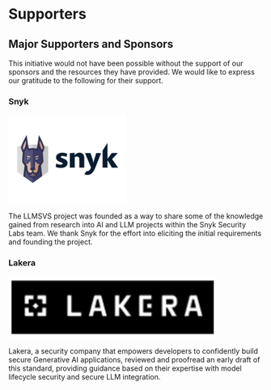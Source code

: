 # Supporters

## Major Supporters and Sponsors

This initiative would not have been possible without the support of our sponsors and the resources they have provided. We would like to express our gratitude to the following for their support.

### Snyk

![Snyk Logo](./assets/images/snyk-logo.png)

The LLMSVS project was founded as a way to share some of the knowledge gained from research into AI and LLM projects within the Snyk Security Labs team. We thank Snyk for the effort into eliciting the initial requirements and founding the project.

### Lakera

![Lakera Logo](./assets/images/lakera-logo.png)

Lakera, a security company that empowers developers to confidently build secure Generative AI applications, reviewed and proofread an early draft of this standard, providing guidance based on their expertise with model lifecycle security and secure LLM integration.
